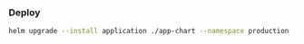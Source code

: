 ### Deploy

```bash
helm upgrade --install application ./app-chart --namespace production --kubeconfig ../config
```
